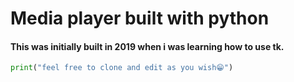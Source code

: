 # Media player built with python 
#### This was initially built in 2019 when i was learning how to use tk.

```py
print("feel free to clone and edit as you wish😁")
```
